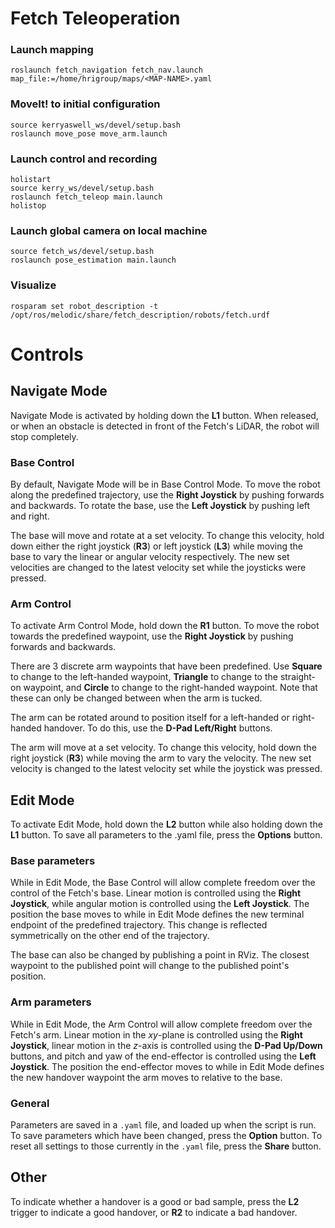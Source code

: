 # Fetch Teleoperation

### Launch mapping

    roslaunch fetch_navigation fetch_nav.launch map_file:=/home/hrigroup/maps/<MAP-NAME>.yaml


### MoveIt! to initial configuration

    source kerryaswell_ws/devel/setup.bash
    roslaunch move_pose move_arm.launch


### Launch control and recording

    holistart
    source kerry_ws/devel/setup.bash
    roslaunch fetch_teleop main.launch
    holistop

### Launch global camera on local machine

    source fetch_ws/devel/setup.bash
    roslaunch pose_estimation main.launch

### Visualize

    rosparam set robot_description -t /opt/ros/melodic/share/fetch_description/robots/fetch.urdf

# Controls

## Navigate Mode
Navigate Mode is activated by holding down the **L1** button. When released, or when an obstacle is detected in front of the Fetch's LiDAR, the robot will stop completely. 

### Base Control
By default, Navigate Mode will be in Base Control Mode. To move the robot along the predefined trajectory, use the **Right Joystick** by pushing forwards and backwards. To rotate the base, use the **Left Joystick** by pushing left and right.

The base will move and rotate at a set velocity. To change this velocity, hold down either the right joystick (**R3**) or left joystick (**L3**) while moving the base to vary the linear or angular velocity respectively. The new set velocities are changed to the latest velocity set while the joysticks were pressed.

### Arm Control
To activate Arm Control Mode, hold down the **R1** button. To move the robot towards the predefined waypoint, use the **Right Joystick** by pushing forwards and backwards. 

There are 3 discrete arm waypoints that have been predefined. Use **Square** to change to the left-handed waypoint, **Triangle** to change to the straight-on waypoint, and **Circle** to change to the right-handed waypoint. Note that these can only be changed between when the arm is tucked.

The arm can be rotated around to position itself for a left-handed or right-handed handover. To do this, use the **D-Pad Left/Right** buttons. 

The arm will move at a set velocity. To change this velocity, hold down the right joystick (**R3**) while moving the arm to vary the velocity. The new set velocity is changed to the latest velocity set while the joystick was pressed.

## Edit Mode

To activate Edit Mode, hold down the **L2** button while also holding down the **L1** button. To save all parameters to the .yaml file, press the **Options** button. 

### Base parameters
While in Edit Mode, the Base Control will allow complete freedom over the control of the Fetch's base.  Linear motion is controlled using the **Right Joystick**, while angular motion is controlled using the **Left Joystick**. The position the base moves to while in Edit Mode defines the new terminal endpoint of the predefined trajectory. This change is reflected symmetrically on the other end of the trajectory.

The base can also be changed by publishing a point in RViz. The closest waypoint to the published point will change to the published point's position.

### Arm parameters
While in Edit Mode, the Arm Control will allow complete freedom over the Fetch's arm. Linear motion in the $xy$-plane is controlled using the **Right Joystick**, linear motion in the $z$-axis is controlled using the **D-Pad Up/Down** buttons, and pitch and yaw of the end-effector is controlled using the **Left Joystick**. The position the end-effector moves to while in Edit Mode defines the new handover waypoint the arm moves to relative to the base. 

### General
Parameters are saved in a `.yaml` file, and loaded up when the script is run. To save parameters which have been changed, press the **Option** button. To reset all settings to those currently in the `.yaml` file, press the **Share** button.


## Other
To indicate whether a handover is a good or bad sample, press the **L2** trigger to indicate a good handover, or **R2** to indicate a bad handover.


